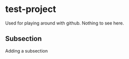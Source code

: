 # test-project
Used for playing around with github.  Nothing to see here.  
## Subsection
Adding a subsection